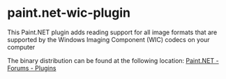 # paint.net-wic-plugin
This Paint.NET plugin adds reading support for all image formats that are supported by the Windows Imaging Component (WIC) codecs on your computer

The binary distribution can be found at the following location:
[Paint.NET - Forums - Plugins](https://forums.getpaint.net/topic/111550-windows-imaging-component-wic-plugin/)
